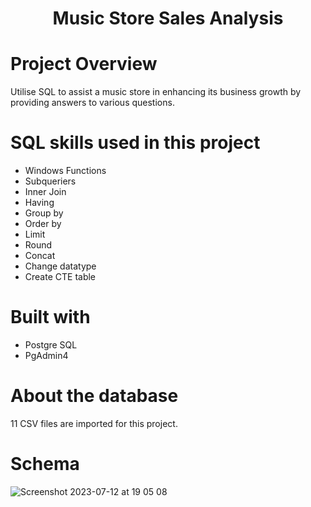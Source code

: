 # <p align="center">Music Store Sales Analysis</p> 
# Project Overview
Utilise SQL to assist a music store in enhancing its business growth by providing answers to various questions.

# SQL skills used in this project
* Windows Functions
* Subqueriers
* Inner Join
* Having
* Group by
* Order by
* Limit
* Round
* Concat
* Change datatype
* Create CTE table

# Built with
* Postgre SQL
* PgAdmin4

# About the database
11 CSV files are imported for this project.

# Schema
![Screenshot 2023-07-12 at 19 05 08](https://github.com/AnalystEric/SQL_Sales_Analysis---Music_Store/assets/127030648/588268b0-228e-4b12-a4aa-bef495d6a1cd)
